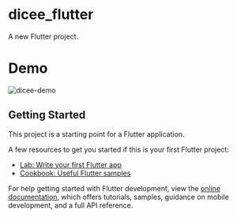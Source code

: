 # dicee_flutter

A new Flutter project.

# Demo
![dicee-demo](https://user-images.githubusercontent.com/99090844/215349798-40baa8f7-caf2-4fa9-8942-5248db194f3b.gif)


## Getting Started

This project is a starting point for a Flutter application.

A few resources to get you started if this is your first Flutter project:

- [Lab: Write your first Flutter app](https://docs.flutter.dev/get-started/codelab)
- [Cookbook: Useful Flutter samples](https://docs.flutter.dev/cookbook)

For help getting started with Flutter development, view the
[online documentation](https://docs.flutter.dev/), which offers tutorials,
samples, guidance on mobile development, and a full API reference.
